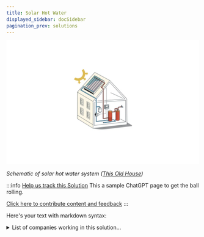 ```yaml
---
title: Solar Hot Water
displayed_sidebar: docSidebar
pagination_prev: solutions
---
```

![](/../static/img/solar-hot-water.webp)

*Schematic of solar hot water system ([This Old House](https://www.thisoldhouse.com/green-home/21014968/solar-hot-water))*

:::info [Help us track this Solution](contribute)
This a sample ChatGPT page to get the ball rolling.

[Click here to contribute content and feedback](contribute)
:::

Here's your text with markdown syntax:

<details>
        <summary>List of companies working in this solution...</summary>
         <em>Note: this is an experimental feature. Accuracy not guaranteed</em>
        <div>
            <ul>
             
                <li><a href="https://wattzon.com">Wattzon</a></li>
            
                <li><a href="https://zeromasswater.com">Zero Mass Water</a></li>
            
                <li><a href="https://www.planetary.vc/">Planetary Vc</a></li>
            
                <li><a href="https://arcadia.com">Arcadia Power</a></li>
            
                <li><a href="https://ampere-energy.es/contacto/">Ampere Energy</a></li>
            
                <li><a href="https://www.bidgely.com">Bidgely</a></li>
            
                <li><a href="https://sprucefinance.com">Spruce Finance</a></li>
            
                <li><a href="https://nan">Leafr</a></li>
            
                <li><a href="https://dsdrenewables.com">Distributed Solar Development</a></li>
            
                <li><a href="https://enphase.com/">Enphase</a></li>
            
                <li><a href="https://ecozensolutions.com">Ecozen</a></li>
            
                <li><a href="https://naturalsolar.com.au">Natural Solar</a></li>
            
                <li><a href="https://www.overlay.earth/">Overlay</a></li>
            
                <li><a href="https://nelhydrogen.com">Nel Hydrogen</a></li>
            
                <li><a href="https://climeon.com">Climeon</a></li>
            
                <li><a href="https://exergyn.com">Exergyn</a></li>
            
                <li><a href="https://fervoenergy.com">Fervo Energy</a></li>
            
                <li><a href="https://www.cleanenergytrust.org/">Clean Energy Trust</a></li>
            
                <li><a href="https://desolenator.com">Desolenator</a></li>
            
                <li><a href="https://clir.eco/">Clir Renewables</a></li>
            
                <li><a href="https://orbital-systems.com">Orbital Systems</a></li>
            
                <li><a href="https://withforerunner.com/">Forerunner</a></li>
            
            </ul>
        </div>
        </details>


:::company job openings
  #### [View open jobs in this Solution](https://climatebase.org/jobs?l=&q=&drawdown_solutions=Solar+Hot+Water)
:::

## Overview

Solar hot water systems have seen recent advancements in technology, making them more efficient and affordable. **Evacuated tube solar collectors**, such as SolarReserve and SolarCity, enhance solar radiation absorption, heating water for domestic use or generating electricity via solar thermal power.

## Progress Made

Progress in solar hot water tech involves:
- **Evacuated tube solar collectors** improving absorption and reducing greenhouse gas emissions.
- Organizations like the **Solar Energy Industries Association**, the **U.S. Department of Energy**, and the **National Renewable Energy Laboratory** driving advancements.

## Lessons Learned

Key lessons from Solar Hot Water development:
1. **Clear implementation plans** are crucial, covering installation, maintenance, and troubleshooting.
2. Budget for the **costly installation and maintenance** of solar hot water systems.
3. Regular **maintenance is essential** for efficient system operation.
4. **Climate suitability** must be considered for reliable performance.
5. Solar hot water systems contribute to **reducing energy consumption and emissions**.

## Challenges Ahead

Challenges remain in Solar Hot Water development:
1. **High initial installation costs** compared to traditional water heaters.
2. Requirement for a **sunny location** limiting effectiveness.
3. **Maintenance and cleaning needs** pose challenges.
   
Entities like the **Solar Energy Industries Association (SEIA)**, the **Solar Thermal Alliance (STA)**, and the **International Renewable Energy Agency (IRENA)** are working to address these challenges.

## Best Path Forward

Solar water heaters are cost-effective solutions for generating hot water, reducing carbon footprints, and energy bills. Active and passive solar water heaters offer different circulation methods. Though they require higher initial costs, they yield significant savings in the long run.
